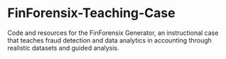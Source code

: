 # FinForensix-Teaching-Case
Code and resources for the FinForensix Generator, an instructional case that teaches fraud detection and data analytics in accounting through realistic datasets and guided analysis.
